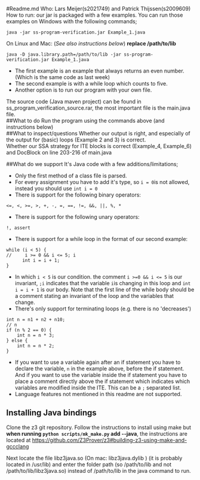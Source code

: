 #Readme.md
Who: Lars Meijer(s2021749) and Patrick Thijssen(s2009609)  
How to run: our jar is packaged with a few examples. You can run those examples on Windows with the following commands;  
```Shell
java -jar ss-program-verification.jar Example_1.java
```
On Linux and Mac: (*See also instructions below*) **replace /path/to/lib**
```Shell
java -D java.library.path=/path/to/lib -jar ss-program-verification.jar Example_1.java
```

  * The first example is an example that always returns an even number. (Which is the same code as last week)
  * The second example is with a while loop which counts to five.  
  * Another option is to run our program with your own file.
 
The source code (Java maven project) can be found in ss_program_verification_source.rar, the most important file is the main.java file.  
##What to do
Run the program using the commands above (and instructions below)  
##What to inspect/questions
Whether our output is right, and especially of the output for (basic) loops (Example 2 and 3) is correct.  
Whether our SSA strategy for ITE blocks is correct (Example_4, Example_6) and DocBlock on line 203-216 of main.java

##What do we support
It's Java code with a few additions/limitations;
  * Only the first method of a class file is parsed.
  * For every assignment you have to add it's type, so `i = 0`is not allowed, instead you should use `int i = 0`
  * There is support for the following binary operators:
  ```
  <=, <, >=, >, +, -, =, ==, !=, &&, ||, %, *
  ```
  * There is support for the following unary operators:
  ```
  !, assert
  ```
  * There is support for a while loop in the format of our second example:
  ```
  while (i < 5) {
  //     i >= 0 && i <= 5; i
        int i = i + 1;
  }
  ```
  * In which `i < 5` is our condition. the comment `i >=0 && i <= 5` is our invariant, `;i` indicates that the 
  variable `i`is changing in this loop and `int i = i + 1` is our body. Note that the first line of the while body
   should be a comment stating an invariant of the loop and the variables that change. 
  * There's only support for terminating loops (e.g. there is no 'decreases')
  ```
  int n = n1 + n2 + n10;
  // n
  if (n % 2 == 0) {
      int n = n * 3;
  } else {
      int n = n * 2;
  }
  ```
  * If you want to use a variable again after an if statement you have to declare the variable, `n` in the example above,
  before the if statement. And if you want to use the variable inside the if statement you have to place a comment directly 
  above the if statement which indicates which variables are modified inside the ITE. This can be a `;` separated list.
  * Language features not mentioned in this readme are not supported.
  
## Installing Java bindings
Clone the z3 git repository.
Follow the instructions to install using make but **when running `python scripts/mk_make.py` add --java**, 
the instructions are located at https://github.com/Z3Prover/z3#building-z3-using-make-and-gccclang  

Next locate the file libz3java.so (On mac: libz3java.dylib ) (it is probably located in /usr/lib) and enter the folder path (so /path/to/lib and not /path/to/lib/libz3java.so)
 instead of /path/to/lib in the java command to run.


